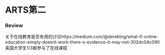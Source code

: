 # ARTS第二
### Review

关于在线教育是否有用的讨论https://medium.com/@derektng/what-if-online-education-simply-doesnt-work-there-s-evidence-it-may-not-302dc04c090
美国大学生1/3都参与了在线课程
